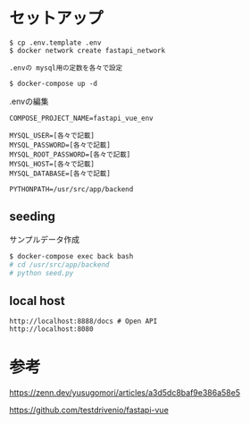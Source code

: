 # セットアップ

```
$ cp .env.template .env
$ docker network create fastapi_network

.envの mysql用の定数を各々で設定

$ docker-compose up -d
```

.envの編集

```
COMPOSE_PROJECT_NAME=fastapi_vue_env

MYSQL_USER=[各々で記載]
MYSQL_PASSWORD=[各々で記載]
MYSQL_ROOT_PASSWORD=[各々で記載]
MYSQL_HOST=[各々で記載]
MYSQL_DATABASE=[各々で記載]

PYTHONPATH=/usr/src/app/backend
```

## seeding
サンプルデータ作成

```sh
$ docker-compose exec back bash
# cd /usr/src/app/backend
# python seed.py
```

## local host

```
http://localhost:8888/docs # Open API
http://localhost:8080
```

# 参考
https://zenn.dev/yusugomori/articles/a3d5dc8baf9e386a58e5

https://github.com/testdrivenio/fastapi-vue

